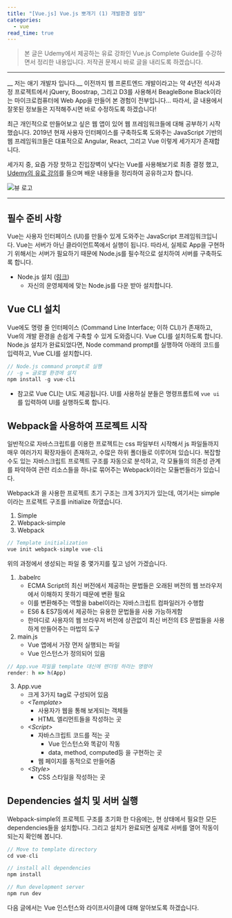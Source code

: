 ```yaml
---
title: "[Vue.js] Vue.js 뽀개기 (1) 개발환경 설정"
categories: 
  - vue
read_time: true
---
```


> 본 글은 Udemy에서 제공하는 유료 강좌인 Vue.js Complete Guide를 수강하면서 정리한 내용입니다. 저작권 문제시 바로 글을 내리도록 하겠습니다.
---- 

__ 저는 애기 개발자 입니다.__ 이전까지 웹 프론트엔드 개발이라고는 약 4년전 석사과정 프로젝트에서 jQuery, Boostrap, 그리고 D3를 사용해서 BeagleBone Black이라는 마이크로컴퓨터에 Web App을 만들어 본 경험이 전부입니다... 따라서, 글 내용에서 잘못된 정보들은 지적해주시면 바로 수정하도록 하겠습니다! 

최근 개인적으로 만들어보고 싶은 웹 앱이 있어 웹 프레임워크들에 대해 공부하기 시작했습니다. 2019년 현재 사용자 인터페이스를 구축하도록 도와주는 JavaScript 기반의 웹 프레임워크들은 대표적으로 Angular, React, 그리고 Vue 이렇게 세가지가 존재합니다.

세가지 중, 요즘 가장 핫하고 진입장벽이 낮다는 Vue를 사용해보기로 최종 결정 했고, [Udemy의 유료 강의](https://www.udemy.com/vuejs-2-the-complete-guide/)를 들으며 배운 내용들을 정리하여 공유하고자 합니다. 

![뷰 로고](https://images.app.goo.gl/GLSnWn7xNQmKhGCL9)

---- 
## 필수 준비 사항

Vue는 사용자 인터페이스 (UI)를 만들수 있게 도와주는 JavaScript 프레임워크입니다. Vue는 서버가 아닌 클라이언트쪽에서 실행이 됩니다. 따라서, 실제로 App을 구현하기 위해서는 서버가 필요하기 때문에 Node.js를 필수적으로 설치하여 서버를 구축하도록 합니다.

* Node.js 설치 ([링크](https://nodejs.org/ko/))
	*  자신의 운영체제에 맞는 Node.js를 다운 받아 설치합니다.

## Vue CLI 설치

Vue에도 명령 줄 인터페이스 (Command Line Interface; 이하 CLI)가 존재하고, Vue의 개발 환경을 손쉽게 구축할 수 있게 도와줍니다. Vue CLI를 설치하도록 합니다.  
Node.js 설치가 완료되었다면, Node command prompt를 실행하여 아래의 코드를 입력하고, Vue CLI를 설치합니다. 

```javascript
// Node.js command prompt로 실행
// -g = 글로벌 환경에 설치
npm install -g vue-cli
```

* 참고로 Vue CLI는 UI도 제공됩니다. UI를 사용하실 분들은 명령프롬트에  `vue ui`를 입력하여 UI를 실행하도록 합니다. 

## Webpack을 사용하여 프로젝트 시작

일반적으로 자바스크립트를 이용한 프로젝트는 css 파일부터 시작해서 js 파일들까지 매우 여러가지 확장자들이 존재하고, 수많은 하위 폴더들로 이루어져 있습니다. 복잡할 수도 있는 자바스크립트 프로젝트 구조를 자동으로 분석하고, 각 모듈들의 의존성 관계를 파악하여 관련 리소스들을 하나로 묶어주는 Webpack이라는 모듈번들러가 있습니다. 

Webpack과 을 사용한 프로젝트 초기 구조는 크게 3가지가 있는데, 여기서는 simple이라는 프로젝트 구조를 initialize 하였습니다. 
1.  Simple
2.  Webpack-simple
3.  Webpack

```javascript
// Template initialization
vue init webpack-simple vue-cli
```

위의 과정에서 생성되는 파일 중 몇가지를 짚고 넘어 가겠습니다. 

1. .babelrc
	* ECMA Script의 최신 버전에서 제공하는 문법들은 오래된 버전의 웹 브라우저에서 이해하지 못하기 때문에 변환 필요
	* 이를 변환해주는 역할을 babel이라는 자바스크립트 컴파일러가 수행함
	* ES6 & ES7등에서 제공하는 유용한 문법들을 사용 가능하게함
	* 한마디로 사용자의 웹 브라우저 버전에 상관없이 최신 버전의 ES 문법들을 사용하게 만들어주는 마법의 도구
2. main.js
	* Vue 앱에서 가장 먼저 실행되는 파일
	* Vue 인스턴스가 정의되어 있음
```javascript
// App.vue 파일을 template 대신에 렌더링 하라는 명령어
render: h => h(App)
```

3. App.vue
	* 크게 3가지 tag로 구성되어 있음
	* _\<Template\>_
		* 사용자가 웹을 통해 보게되는 객체들
		* HTML 엘리먼트들을 작성하는 곳
	* _\<Script\>_
		* 자바스크립트 코드를 적는 곳
			* Vue 인스턴스와 똑같이 작동
			* data, method, computed등 을 구현하는 곳
		* 웹 페이지를 동적으로 만들어줌
	* _\<Style\>_
		* CSS 스타일을 작성하는 곳

## Dependencies 설치 및 서버 실행 

Webpack-simple의 프로젝트 구조를 초기화 한 다음에는, 현 상태에서 필요한 모든 dependencies들을 설치합니다. 
그리고 설치가 완료되면 실제로 서버를 열어 작동이 되는지 확인해 봅니다.

```javascript
// Move to template directory
cd vue-cli

// install all dependencies
npm install

// Run development server
npm run dev
```

다음 글에서는 Vue 인스턴스와 라이프사이클에 대해 알아보도록 하겠습니다. 
